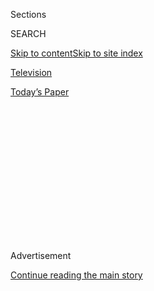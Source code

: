 <div id="app">

<div>

<div>

<div>

<div class="NYTAppHideMasthead css-1q2w90k e1suatyy0">

<div class="section css-ui9rw0 e1suatyy2">

<div class="css-eph4ug er09x8g0">

<div class="css-6n7j50">

</div>

<span class="css-1dv1kvn">Sections</span>

<div class="css-10488qs">

<span class="css-1dv1kvn">SEARCH</span>

</div>

[Skip to content](#site-content)[Skip to site
index](#site-index)

</div>

<div id="masthead-section-label" class="css-1wr3we4 eaxe0e00">

[Television](https://www.nytimes.com/section/arts/television)

</div>

<div class="css-10698na e1huz5gh0">

</div>

</div>

<div id="masthead-bar-one" class="section hasLinks css-15hmgas e1csuq9d3">

<div class="css-uqyvli e1csuq9d0">

</div>

<div class="css-1uqjmks e1csuq9d1">

</div>

<div class="css-9e9ivx">

[](https://myaccount.nytimes.com/auth/login?response_type=cookie&client_id=vi)

</div>

<div class="css-1bvtpon e1csuq9d2">

[Today’s
Paper](https://www.nytimes.com/section/todayspaper)

</div>

</div>

</div>

</div>

<div data-aria-hidden="false">

<div id="site-content" data-role="main">

<div>

<div class="css-1aor85t" style="opacity:0.000000001;z-index:-1;visibility:hidden">

<div class="css-1hqnpie">

<div class="css-epjblv">

<span class="css-17xtcya">[Television](/section/arts/television)</span><span class="css-x15j1o">|</span><span class="css-fwqvlz">‘Immigration
Nation’ Review: The Banality of
Deportation</span>

</div>

<div class="css-k008qs">

<div class="css-1iwv8en">

<span class="css-18z7m18"></span>

<div>

</div>

</div>

<span class="css-1n6z4y">https://nyti.ms/2DeUuqR</span>

<div class="css-1705lsu">

<div class="css-4xjgmj">

<div class="css-4skfbu" data-role="toolbar" data-aria-label="Social Media Share buttons, Save button, and Comments Panel with current comment count" data-testid="share-tools">

  - 
  - 
  - 
  - 
    
    <div class="css-6n7j50">
    
    </div>

  - 

</div>

</div>

</div>

</div>

</div>

</div>

<div id="NYT_TOP_BANNER_REGION" class="css-13pd83m">

</div>

<div id="top-wrapper" class="css-1sy8kpn">

<div id="top-slug" class="css-l9onyx">

Advertisement

</div>

[Continue reading the main
story](#after-top)

<div class="ad top-wrapper" style="text-align:center;height:100%;display:block;min-height:250px">

<div id="top" class="place-ad" data-position="top" data-size-key="top">

</div>

</div>

<div id="after-top">

</div>

</div>

<div>

<div id="sponsor-wrapper" class="css-1hyfx7x">

<div id="sponsor-slug" class="css-19vbshk">

Supported by

</div>

[Continue reading the main
story](#after-sponsor)

<div id="sponsor" class="ad sponsor-wrapper" style="text-align:center;height:100%;display:block">

</div>

<div id="after-sponsor">

</div>

</div>

<div class="css-186x18t">

</div>

<div class="css-9u9xp4 ehdk2mb0">

# ‘Immigration Nation’ Review: The Banality of Deportation

</div>

This Netflix documentary looks at the bureaucracy of immigration
enforcement — an intriguing investigation that probably won’t change any
minds.

<div class="css-79elbk" data-testid="photoviewer-wrapper">

<div class="css-z3e15g" data-testid="photoviewer-wrapper-hidden">

</div>

<div class="css-1a48zt4 ehw59r15" data-testid="photoviewer-children">

![<span class="css-16f3y1r e13ogyst0" data-aria-hidden="true">“Immigration
Nation,” a documentary by Christina Clusiau and Shaul Schwarz, gives a
glimpse of the tactics used by Immigration and Customs Enforcement
agents.</span><span class="css-cnj6d5 e1z0qqy90" itemprop="copyrightHolder"><span class="css-1ly73wi e1tej78p0">Credit...</span><span><span>Netflix</span></span></span>](https://static01.nyt.com/images/2020/08/02/arts/02immigration-review/02immigration-review-articleLarge.jpg?quality=75&auto=webp&disable=upscale)

</div>

</div>

<div class="css-18e8msd">

<div class="css-vp77d3 epjyd6m0">

<div class="css-hus3qt ey68jwv0" data-aria-hidden="true">

[![Mike
Hale](https://static01.nyt.com/images/2018/02/16/multimedia/author-mike-hale/author-mike-hale-thumbLarge.jpg
"Mike Hale")](https://www.nytimes.com/by/mike-hale)

</div>

<div class="css-1baulvz">

By [<span class="css-1baulvz last-byline" itemprop="name">Mike
Hale</span>](https://www.nytimes.com/by/mike-hale)

</div>

</div>

  - 
    
    <div class="css-ld3wwf e16638kd2">
    
    Aug. 2,
    2020
    
    </div>

  - 
    
    <div class="css-4xjgmj">
    
    <div class="css-d8bdto" data-role="toolbar" data-aria-label="Social Media Share buttons, Save button, and Comments Panel with current comment count" data-testid="share-tools">
    
      - 
      - 
      - 
      - 
        
        <div class="css-6n7j50">
        
        </div>
    
      - 
    
    </div>
    
    </div>

</div>

</div>

<div class="section meteredContent css-1r7ky0e" name="articleBody" itemprop="articleBody">

<div class="css-1fanzo5 StoryBodyCompanionColumn">

<div class="css-53u6y8">

If you watch only one documentary about immigration, then by all means
make it “Immigration Nation,” a six-hour Netflix series that mixes
reporting with an impressive amount of vivid ride-along observation.

Parts of it may start to drag or feel padded, but its
see-the-whole-elephant approach to one of America’s most divisive issues
has inherent value. It will almost certainly leave you better informed
than you were before, even if its net effect may be to further entrench
people on whichever side of the debate they already occupy.

Immigration to the United States is a story spread across thousands of
miles, a variety of faceless government agencies and a tapestry of
determined, often desperate petitioners, and “Immigration Nation” tries
to cover as many of its facets as it can cram in. This includes the
widely known ones, [like child separation at the
border](https://www.nytimes.com/2019/03/09/us/migrant-family-separations-border.html),
as well as less familiar angles, such as the exploitation of migrants
who take on the work of natural-disaster recovery and federal attempts
to co-opt local law enforcement into immigration agencies.

Much of the time, especially after its more fluid and immersive initial
episodes, the series takes a standard television current-affairs
approach, and as you watch its segments you may recall sharper or more
evocative reports on the same stories by shows like “Frontline,” “Vice”
and “Last Week Tonight With John Oliver.”

</div>

</div>

<div class="css-1fanzo5 StoryBodyCompanionColumn">

<div class="css-53u6y8">

But the makers of “Immigration Nation,” Christina Clusiau and Shaul
Schwarz, benefited from time — they filmed for nearly three years — and
a startling degree of access, particularly to agents of Immigration and
Customs Enforcement as they rounded up immigrants, processed them for
(mostly) deportation and spoke to the camera about how it made them
feel. And in the series’ first two hours, the results of that embedding,
with ICE operations in New York, Charlotte, N.C., and El Paso can be
startling and engrossing.

Part of that effect comes from seeing agents push the boundaries of
legality — most strikingly, how they routinely enter apartments when
“invited” by cowed, uncomprehending immigrants, in a way that’s
surprisingly similar to what you’d see in a TV cop drama. (Maybe that’s
where they learned it.) Once inside the home of the target, probably an
immigrant accused of a crime, they frequently find “collaterals,”
additional people who can be rounded up simply because they’re
undocumented.

Material like that, and worse — like an agent picking an apartment
building’s lock — gained “Immigration Nation” some prerelease publicity,
particularly when The New York Times reported that [ICE had pressured
the
filmmakers](https://www.nytimes.com/2020/07/23/us/trump-immigration-nation-netflix.html)
to delay the release and remove footage.

But the real impact of the show’s early episodes isn’t the outrage you
may feel over the thuggish tactics. It’s the wearying, demoralizing
depiction of a self-perpetuating bureaucracy, one that churns through
the lives of people it takes little notice of — as if your trip to the
D.M.V. meant not just standing in an endless line, but then being
shackled and put on a plane to Central America.

The scenes inside field offices and detention centers, as agents bluffly
banter with the people whose lives they’re destroying and then joke with
one another about funny accents and kung pao chicken, might have been
written by Kafka, except his dialogue would have been better. The
series’ hallmark is not an image but a sound bite — the agents’
endless variations on “I may not like it, but it’s the job.” The
human-rights lawyer Becca Heller sums it up nicely: “When you add up all
the people just doing their job, it becomes this crazy, terrorizing
system.”

</div>

</div>

<div class="css-1fanzo5 StoryBodyCompanionColumn">

<div class="css-53u6y8">

“Immigration Nation” provides abundant evidence for things that some
might call fake news, like the determination of ICE, under the Trump
administration, to remove immigrants from the United States in bulk
regardless of whether they pose any danger. As one of the disarmingly
honest agents says, “They want to get rid of everybody, I guess.”

That will be the takeaway for those who want to make political points
from the series, from either direction. And in the later episodes there
are wrenching individual stories, like that of a Guatemalan grandmother
seeking asylum and sitting for more than a year in a Texas detention
center, though these segments tend to indulge in superfluous scenes of
inspiration and tearful condolence.

But what sticks with you from “Immigration Nation” is its up-close
depiction of the banality of deportation — of the huge disconnect
between the everyday people of ICE and the Border Patrol and the
everyday people they detain, arrest and “process.” (In El Paso, a
morning meeting at a detention center ends with the chant, “1, 2, 3,
processing\!”)

Agent after agent expresses an ambivalence about the job that’s given
its most extreme expression by an Arizona ICE investigator who says, “I
put my personal feelings aside, which, yeah, maybe that’s what every
Nazi said, right?” But he immediately adds, “I actually believe in the
cause of trying to enforce some sort of sovereignty over our borders,
and no one’s figured out a better way to do it yet.”

It’s a nice summation of the schism, within the country at large, that
will keep us talking past one another despite the filmmakers’ best
efforts.

</div>

</div>

</div>

<div>

</div>

<div>

</div>

<div>

</div>

<div>

<div id="bottom-wrapper" class="css-1ede5it">

<div id="bottom-slug" class="css-l9onyx">

Advertisement

</div>

[Continue reading the main
story](#after-bottom)

<div id="bottom" class="ad bottom-wrapper" style="text-align:center;height:100%;display:block;min-height:90px">

</div>

<div id="after-bottom">

</div>

</div>

</div>

</div>

</div>

## Site Index

<div>

</div>

## Site Information Navigation

  - [© <span>2020</span> <span>The New York Times
    Company</span>](https://help.nytimes.com/hc/en-us/articles/115014792127-Copyright-notice)

<!-- end list -->

  - [NYTCo](https://www.nytco.com/)
  - [Contact
    Us](https://help.nytimes.com/hc/en-us/articles/115015385887-Contact-Us)
  - [Work with us](https://www.nytco.com/careers/)
  - [Advertise](https://nytmediakit.com/)
  - [T Brand Studio](http://www.tbrandstudio.com/)
  - [Your Ad
    Choices](https://www.nytimes.com/privacy/cookie-policy#how-do-i-manage-trackers)
  - [Privacy](https://www.nytimes.com/privacy)
  - [Terms of
    Service](https://help.nytimes.com/hc/en-us/articles/115014893428-Terms-of-service)
  - [Terms of
    Sale](https://help.nytimes.com/hc/en-us/articles/115014893968-Terms-of-sale)
  - [Site
    Map](https://spiderbites.nytimes.com)
  - [Help](https://help.nytimes.com/hc/en-us)
  - [Subscriptions](https://www.nytimes.com/subscription?campaignId=37WXW)

</div>

</div>

</div>

</div>
